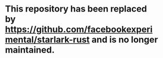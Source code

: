 # This repository has been replaced by https://github.com/facebookexperimental/starlark-rust and is no longer maintained.
